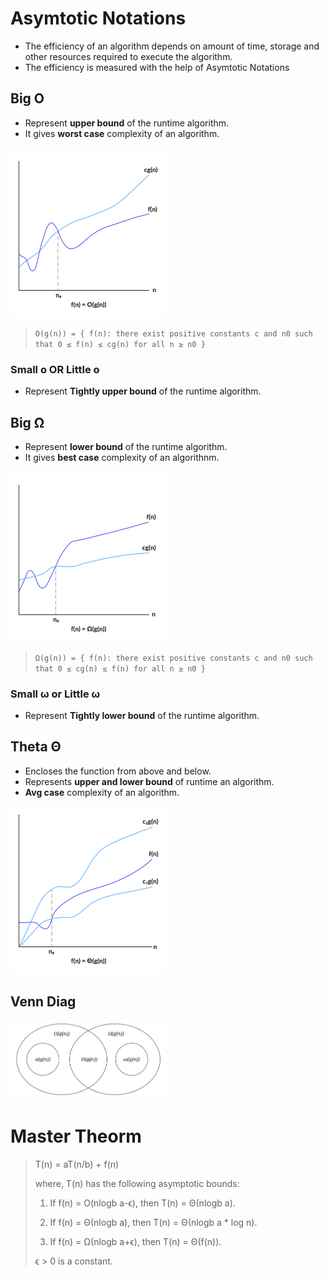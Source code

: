 # Asymtotic Notations

* The efficiency of an algorithm depends on amount of time, storage and other resources required to execute the algorithm.
* The efficiency is measured with the help of Asymtotic Notations

## Big O

* Represent **upper bound** of the runtime algorithm.
* It gives **worst case** complexity of an algorithm.

[<img src="big0.png" width="250"/>](big0.png)

>```O(g(n)) = { f(n): there exist positive constants c and n0 such that 0 ≤ f(n) ≤ cg(n) for all n ≥ n0 }```

### Small o OR Little o

* Represent **Tightly upper bound** of the runtime algorithm.

## Big  Ω

* Represent **lower bound** of the runtime algorithm.
* It gives **best case** complexity of an algorithnm.

[<img src="omega.png" width="250">](bigomega.png)

>```Ω(g(n)) = { f(n): there exist positive constants c and n0 such that 0 ≤ cg(n) ≤ f(n) for all n ≥ n0 }```

### Small ω or Little ω

* Represent **Tightly lower bound** of the runtime algorithm.

## Theta Θ

* Encloses the function from above and below.
* Represents **upper and lower bound** of runtime an algorithm.
* **Avg case** complexity of an algorithm.

[<img src="theta.png" width="250">](theta.png)

## Venn Diag

[<img src="venn_diag.png" width="250">](venn_diag.png)

# Master Theorm

>T(n) = aT(n/b) + f(n)
>
>where, T(n) has the following asymptotic bounds:
>
>    1. If f(n) = O(nlogb a-ϵ), then T(n) = Θ(nlogb a).
>
>    2. If f(n) = Θ(nlogb a), then T(n) = Θ(nlogb a * log n).
>
>    3. If f(n) = Ω(nlogb a+ϵ), then T(n) = Θ(f(n)).
>
>ϵ > 0 is a constant.